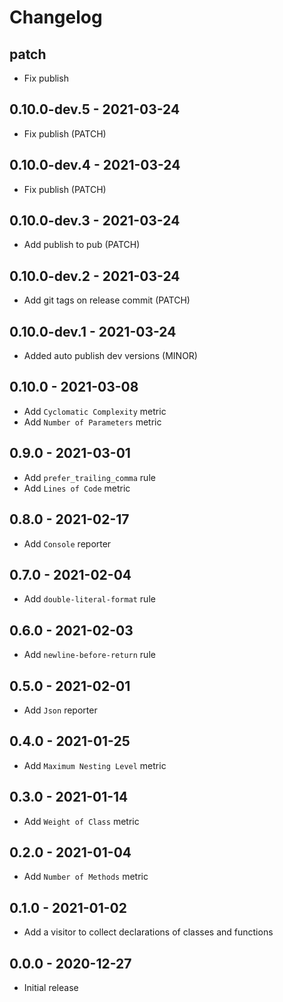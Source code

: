 # Changelog

## patch

* Fix publish

## 0.10.0-dev.5 - 2021-03-24

* Fix publish (PATCH)

## 0.10.0-dev.4 - 2021-03-24

* Fix publish (PATCH)

## 0.10.0-dev.3 - 2021-03-24

* Add publish to pub (PATCH)

## 0.10.0-dev.2 - 2021-03-24

* Add git tags on release commit (PATCH)

## 0.10.0-dev.1 - 2021-03-24

* Added auto publish dev versions (MINOR)

## 0.10.0 - 2021-03-08

* Add `Cyclomatic Complexity` metric
* Add `Number of Parameters` metric

## 0.9.0 - 2021-03-01

* Add `prefer_trailing_comma` rule
* Add `Lines of Code` metric

## 0.8.0 - 2021-02-17

* Add `Console` reporter

## 0.7.0 - 2021-02-04

* Add `double-literal-format` rule

## 0.6.0 - 2021-02-03

* Add `newline-before-return` rule

## 0.5.0 - 2021-02-01

* Add `Json` reporter

## 0.4.0 - 2021-01-25

* Add `Maximum Nesting Level` metric

## 0.3.0 - 2021-01-14

* Add `Weight of Class` metric

## 0.2.0 - 2021-01-04

* Add `Number of Methods` metric

## 0.1.0 - 2021-01-02

* Add a visitor to collect declarations of classes and functions

## 0.0.0 - 2020-12-27

* Initial release
